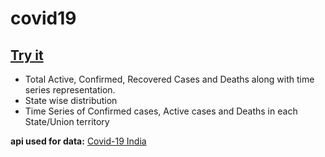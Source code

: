 # covid19

## [Try it](https://covid19-indiastates.herokuapp.com/)

- Total Active, Confirmed, Recovered Cases and Deaths along with time series representation.
- State wise distribution
- Time Series of Confirmed cases, Active cases and Deaths in each State/Union territory  

**api used for data:** [Covid-19 India](https://api.covid19india.org/)
